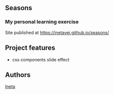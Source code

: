 ## Seasons
### My personal learning exercise

Site published at https://inetavei.github.io/seasons/

## Project features
- css components slide effect

## Authors
[Ineta](https://github.com/InetaVei)